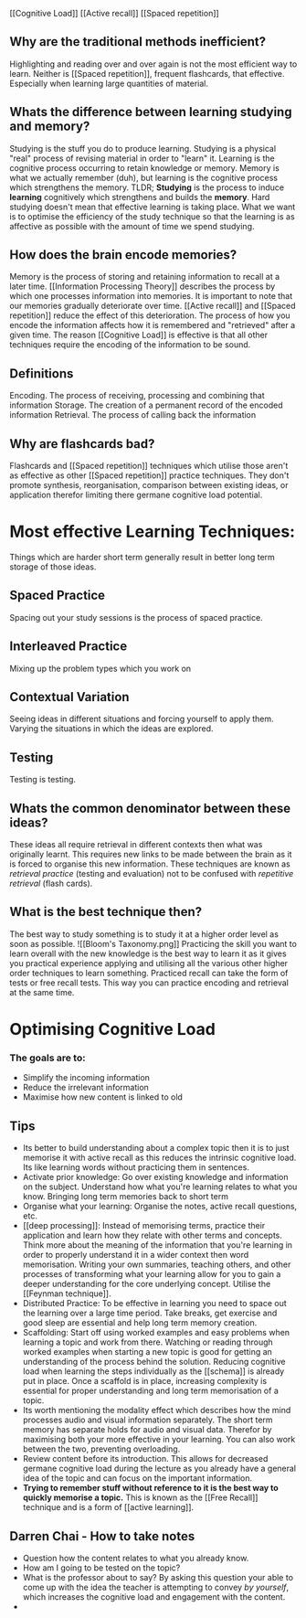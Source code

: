 [[Cognitive Load]]
[[Active recall]]
[[Spaced repetition]]

## Why are the traditional methods inefficient?
Highlighting and reading over and over again is not the most efficient way to learn. Neither is [[Spaced repetition]], frequent flashcards, that effective. Especially when learning large quantities of material. 

## Whats the difference between learning studying and memory?
Studying is the stuff you do to produce learning. Studying is a physical "real" process of revising material in order to "learn" it. Learning is the cognitive process occurring to retain knowledge or memory. Memory is what we actually remember (duh), but learning is the cognitive process which strengthens the memory. TLDR; **Studying** is the process to induce **learning** cognitively which strengthens and builds the **memory**. Hard studying doesn't mean that effective learning is taking place. What we want is to optimise the efficiency of the study technique so that the learning is as affective as possible with the amount of time we spend studying. 

## How does the brain encode memories?
Memory is the process of storing and retaining information to recall at a later time. [[Information Processing Theory]] describes the process by which one processes information into memories. It is important to note that our memories gradually deteriorate over time. [[Active recall]] and [[Spaced repetition]] reduce the effect of this deterioration. The process of how you encode the information affects how it is remembered and "retrieved" after a given time. The reason [[Cognitive Load]] is effective is that all other techniques require the encoding of the information to be sound. 

## Definitions
Encoding. The process of receiving, processing and combining that information
Storage. The creation of a permanent record of the encoded information
Retrieval. The process of calling back the information

## Why are flashcards bad?
Flashcards and [[Spaced repetition]] techniques which utilise those aren't as effective as other [[Spaced repetition]] practice techniques. They don't promote synthesis, reorganisation,  comparison between existing ideas, or application therefor limiting there germane cognitive load potential. 

# Most effective Learning Techniques:
Things which are harder short term generally result in better long term storage of those ideas. 
## Spaced Practice
Spacing out your study sessions is the process of spaced practice.
## Interleaved Practice
Mixing up the problem types which you work on
## Contextual Variation
Seeing ideas in different situations and forcing yourself to apply them. Varying the situations in which the ideas are explored.
## Testing
Testing is testing.

## Whats the common denominator between these ideas?
These ideas all require retrieval in different contexts then what was originally learnt. This requires new links to be made between the brain as it is forced to organise this new information. These techniques are known as *retrieval practice* (testing and evaluation) not to be confused with *repetitive retrieval* (flash cards).

## What is the best technique then?
The best way to study something is to study it at a higher order level as soon as possible. 
![[Bloom's Taxonomy.png]]
Practicing the skill you want to learn overall with the new knowledge is the best way to learn it as it gives you practical experience applying and utilising all the various other higher order techniques to learn something. Practiced recall can take the form of tests or free recall tests. This way you can practice encoding and retrieval at the same time. 


# Optimising Cognitive Load
### The goals are to:
* Simplify the incoming information
* Reduce the irrelevant information
* Maximise how new content is linked to old

## Tips
* Its better to build understanding about a complex topic then it is to just memorise it with active recall as this reduces the intrinsic cognitive load. Its like learning words without practicing them in sentences. 
* Activate prior knowledge: Go over existing knowledge and information on the subject. Understand how what you're learning relates to what you know. Bringing long term memories back to short term
* Organise what your learning: Organise the notes, active recall questions, etc. 
* [[deep processing]]: Instead of memorising terms, practice their application and learn how they relate with other terms and concepts. Think more about the meaning of the information that you're learning in order to properly understand it in a wider context then word memorisation. Writing your own summaries, teaching others, and other processes of transforming what your learning allow for you to gain a deeper understanding for the core underlying concept. Utilise the [[Feynman technique]].
* Distributed Practice: To be effective in learning you need to space out the learning over a large time period. Take breaks, get exercise and good sleep are essential and help long term memory creation.
* Scaffolding: Start off using worked examples and easy problems when learning a topic and work from there. Watching or reading through worked examples when starting a new topic is good for getting an understanding of the process behind the solution. Reducing cognitive load when learning the steps individually as the [[schema]] is already put in place. Once a scaffold is in place, increasing complexity is essential for proper understanding and long term memorisation of a topic. 
* Its worth mentioning the modality effect which describes how the mind processes audio and visual information separately. The short term memory has separate holds for audio and visual data. Therefor by maximising both your more effective in your learning. You can also work between the two, preventing overloading.
* Review content before its introduction. This allows for decreased germane cognitive load during the lecture as you already have a general idea of the topic and can focus on the important information. 
* **Trying to remember stuff without reference to it is the best way to quickly memorise a topic.** This is known as the [[Free Recall]] technique and is a form of [[active learning]].

## Darren Chai - How to take notes
* Question how the content relates to what you already know.
* How am I going to be tested on the topic?
* What is the professor about to say? By asking this question your able to come up with the idea the teacher is attempting to convey *by yourself*, which increases the cognitive load and engagement with the content.
* 
